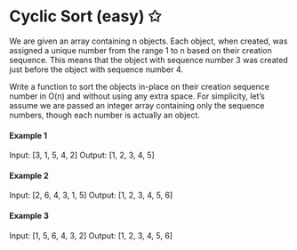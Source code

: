 # Cyclic Sort (easy) ✩

We are given an array containing n objects. Each object, when created, was assigned 
a unique number from the range 1 to n based on their creation sequence. 
This means that the object with sequence number 3 was created just before the object with sequence number 4.

Write a function to sort the objects in-place on their creation sequence number in O(n) 
and without using any extra space. For simplicity, let’s assume we are passed an 
integer array containing only the sequence numbers, though each number is actually an object.

#### Example 1
Input: [3, 1, 5, 4, 2]
Output: [1, 2, 3, 4, 5]

#### Example 2
Input: [2, 6, 4, 3, 1, 5]
Output: [1, 2, 3, 4, 5, 6]

#### Example 3
Input: [1, 5, 6, 4, 3, 2]
Output: [1, 2, 3, 4, 5, 6]

